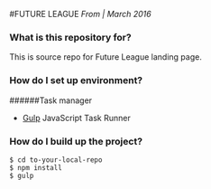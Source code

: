#FUTURE LEAGUE
*From | March 2016*

### What is this repository for? ###
This is source repo for Future League landing page.

### How do I set up environment? ###
######Task manager
* [Gulp](http://gulpjs.com/) JavaScript Task Runner

### How do I build up the project? ###

	$ cd to-your-local-repo
	$ npm install
	$ gulp
